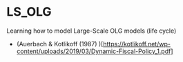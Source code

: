 # LS_OLG
Learning how to model Large-Scale OLG models (life cycle)

- (Auerbach & Kotlikoff (1987) )[https://kotlikoff.net/wp-content/uploads/2019/03/Dynamic-Fiscal-Policy_1.pdf]
